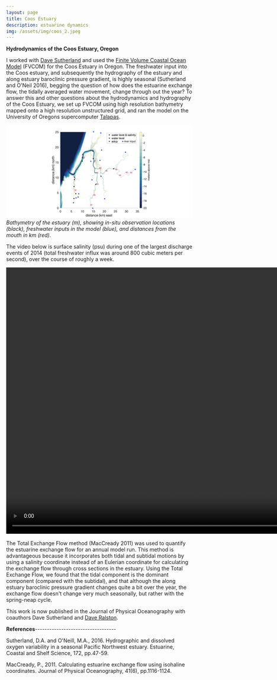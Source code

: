 ```yaml
---
layout: page
title: Coos Estuary 
description: estuarine dynamics
img: /assets/img/coos_2.jpeg
---
```


**Hydrodynamics of the Coos Estuary, Oregon**

I worked with [Dave Sutherland](https://www.oceanice.org) and used the [Finite Volume Coastal Ocean Model](http://fvcom.smast.umassd.edu/fvcom/) (FVCOM) for the Coos Estuary in Oregon. The freshwater input into the Coos estuary, and subsequently the hydrography of the estuary and along estuary baroclinic pressure gradient, is highly seasonal (Sutherland and O'Neil 2016), begging the question of how does the estuarine exchange flow, the tidally averaged water movement, change through out the year? To answer this and other questions about the hydrodynamics and hydrography of the Coos Estuary, we set up FVCOM using high resolution bathymetry mapped onto a high resolution unstructured grid, and ran the model on the University of Oregons supercomputer [Talapas](https://hpcf.uoregon.edu/content/talapas).

![bathymetry](/assets/img/bathy.tif)
*Bathymetry of the estuary (m), showing in-situ observation locations (black), freshwater inputs in the model (blue), and distances from the mouth in km (red).*

The video below is surface salinity (psu) during one of the largest discharge events of 2014 (total freshwater influx was around 800 cubic meters per second), over the course of roughly a week.

<video width="960" height="720" controls>
  <source src="sss.mov" type="video/mp4">
</video>

The Total Exchange Flow method (MacCready 2011) was used to quantify the estuarine exchange flow for an annual model run. This method is advantageous because it incorporates both tidal and subtidal motions by using a salinity coordinate instead of an Eulerian coordinate for calculating the exchange flow through cross sections in the estuary. Using the Total Exchange Flow, we found that the tidal component is the dominant component (compared with the subtidal), and that although the along estuary baroclinic pressure gradient changes quite a bit over the year, the exchange flow doesn't change very much seasonally, but rather with the spring-neap cycle.

This work is now published in the Journal of Physical Oceanography with coauthors Dave Sutherland and [Dave Ralston](https://www2.whoi.edu/staff/dralston/).

**References**----------------------------------

Sutherland, D.A. and O'Neill, M.A., 2016. Hydrographic and dissolved oxygen variability in a seasonal Pacific Northwest estuary. Estuarine, Coastal and Shelf Science, 172, pp.47-59.

MacCready, P., 2011. Calculating estuarine exchange flow using isohaline coordinates. Journal of Physical Oceanography, 41(6), pp.1116-1124.
